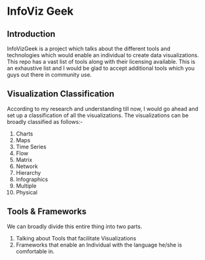 InfoViz Geek 
==========

Introduction
---------------
InfoVizGeek is a project which talks about the different tools and technologies which would enable an individual to create data visualizations. This repo has a vast list of tools along with their licensing available. This is an exhaustive list and I would be glad to accept additional tools which you guys out there in community use.

Visualization Classification
--------------------------------
According to my research and understanding till now, I would go ahead and set up a classification of all the visualizations. The visualizations can be broadly classified  as follows:-

 1. Charts
 2. Maps
 3. Time Series
 4. Flow
 5. Matrix
 6. Network
 7. Hierarchy
 8. Infographics
 9. Multiple
 10. Physical

Tools & Frameworks
-------------------------
We can broadly divide this entire thing into two parts. 

 1. Talking about Tools that facilitate Visualizations
 2. Frameworks that enable an Individual with the language he/she is comfortable in. 
